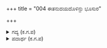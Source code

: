 +++
title = "004 ಈತನುದಯದೊಳಿನ್ದು ಭೂಸುರ"

+++

<details><summary>ಗದ್ಯ (ಕ.ಗ.ಪ) </summary>

4. ಈತನು ಹುಟ್ಟಿದ್ದರಿಂದ ಬ್ರಾಹ್ಮಣ ಜಾತಿಗೆ ಕ್ಷತ್ರಿಯರಿಗಿಂತ ಹೆಚ್ಚಿನ ಶ್ರೇಷ್ಠತೆಯುಂಟಾಯ್ತು. ಅತಿಶಯದ ಧನುಸ್ಸು ಇವತ್ತು ಇವನ ವಶವಾಯ್ತು. ಸೋತು ಓಡಿಹೋದ ಮಹೀಶ್ವರರ ಮಾತು ಅದೇತಕ್ಕೆ ? "ಮಝ ಪೂತು" ಎನುತ್ತ ಜನವು ಗುಂಪು ಗುಂಪಾಗಿ ಈತನನ್ನು ಕೊಂಡಾಡುತ್ತಿದ್ದರು.
</details>

<details><summary>ಪದಾರ್ಥ (ಕ.ಗ.ಪ) </summary>

ಉಬ್ಬಟೆ-ಅತಿಶಯ, ನೆರವಿ-ಗುಂಪು
</details>
